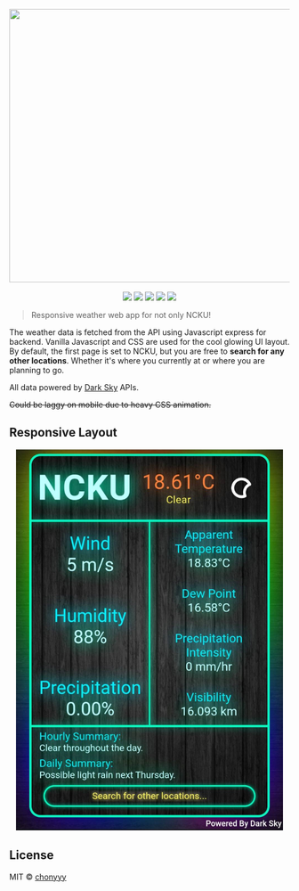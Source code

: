 <p align=center>
    <img src="public/img/1920.gif" width="862" height="491">
</p>

<p align=center>
    <a target="_blank" href="https://travis-ci.com/chonyyy/NCKU-Weather" title="Build Status"><img src="https://travis-ci.com/chonyyy/NCKU-Weather.svg?branch=master"></a>
    <a target="_blank" href="http://nodejs.org/download/" title="Node version"><img src="https://img.shields.io/badge/node.js-%3E=_6.0-green.svg"></a>
    <a target="_blank" href="#" title="NPM version"><img src="https://img.shields.io/npm/v/nba-go.svg"></a>
    <a target="_blank" href="https://opensource.org/licenses/MIT" title="License: MIT"><img src="https://img.shields.io/badge/License-MIT-blue.svg"></a>
    <a target="_blank" href="http://makeapullrequest.com" title="PRs Welcome"><img src="https://img.shields.io/badge/PRs-welcome-brightgreen.svg"></a>
</p>

> Responsive weather web app for not only NCKU!

The weather data is fetched from the API using Javascript express for backend.
Vanilla Javascript and CSS are used for the cool glowing UI layout.
By default, the first page is set to NCKU, but you are free to **search for any other locations**. Whether it's where you currently at or where you are planning to go.

All data powered by [Dark Sky](https://darksky.net/dev) APIs.

~~Could be laggy on mobile due to heavy CSS animation.~~

## Responsive Layout

<p align=center>
    <img src="public/img/responsive.jpg" width="480" height="684">
</p>

## License

MIT © [chonyyy](https://github.com/chonyyy)
